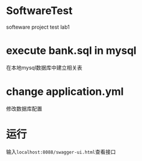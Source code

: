 # SoftwareTest
softeware project test lab1
# execute bank.sql in mysql
在本地mysql数据库中建立相关表
# change application.yml
修改数据库配置
# 运行
输入`localhost:8088/swagger-ui.html`查看接口
